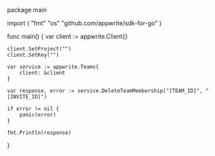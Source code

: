 package main

import (
    "fmt"
    "os"
    "github.com/appwrite/sdk-for-go"
)

func main() {
    var client := appwrite.Client{}

    client.SetProject("")
    client.SetKey("")

    var service := appwrite.Teams{
        client: &client
    }

    var response, error := service.DeleteTeamMembership("[TEAM_ID]", "[INVITE_ID]")

    if error != nil {
        panic(error)
    }

    fmt.Println(response)
}
